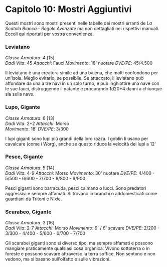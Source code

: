 # Capitolo 10: Mostri Aggiuntivi

Questi mostri sono mostri presenti nelle tabelle dei mostri erranti de *La Scatola Bianca - Regole Avanzate* ma non dettagliati nei rispettivi manuali. Eccoli qui riportati per vostra convenienza.

### Leviatano

*Classe Armatura*: 4 \[15]\
*Dadi Vita*: 45
*Attacchi*: Fauci
*Movimento*: 18' nuotare 
*DVE/PE*: 45/4.500

Il leviatano è una creatura simile ad una balena, che molti confondono per un'isola. Meglio evitarlo, se possibile.
Se attaccato, il leviatano può affondare da una a tre navi in un solo turno, e può inghiottire una nave con le sue fauci, distruggendo il natante e procurando 1d20+4 danni a chiunque sia sulla nave.

### Lupo, Gigante

*Classe Armatura*: 6 \[13]\
*Dadi Vita*: 2+2
*Attacchi*: Morso\
*Movimento*: 18'
*DVE/PE*: 3/300

I lupi giganti sono lupi più grandi della loro razza. I goblin li usano per cavalcare (come i Worg), anche se questo riduce la velocità dei lupi a 12'

### Pesce, Gigante

*Classe Armatura*: 5 \[14]\
*Dadi Vita*: 4-9
*Attacchi*: Morso
*Movimento*: 30' nuotare
*DVE/PE*: 4/400 - 5/500 - 6/600 - 7/700 - 8/800 - 9/900

Pesci giganti sono barracuda, pesci caimano o lucci. Sono predatori aggressivi e sempre affamati. Si trovano in branchi o addomesticati come guardiani da Tritoni e Nixie.

### Scarabeo, Gigante

*Classe Armatura*: 3 \[16]\
*Dadi Vita*: 2-7
*Attacchi*: Morso
*Movimento*: 9' / 6' scavare
*DVE/PE*: 2/200 - 3/300 - 4/400 - 5/600 - 6/700 - 7/700

Gli scarabei giganti sono si diverso tipo, ma sempre affamati e possono mangiare praticamente qualsiasi cosa organica. Vivono sottoterra o in foreste e possono scavare attraverso la terra soffice. Non sentono e non vedono, ma si basano sull'olfatto e sulle vibrazioni.